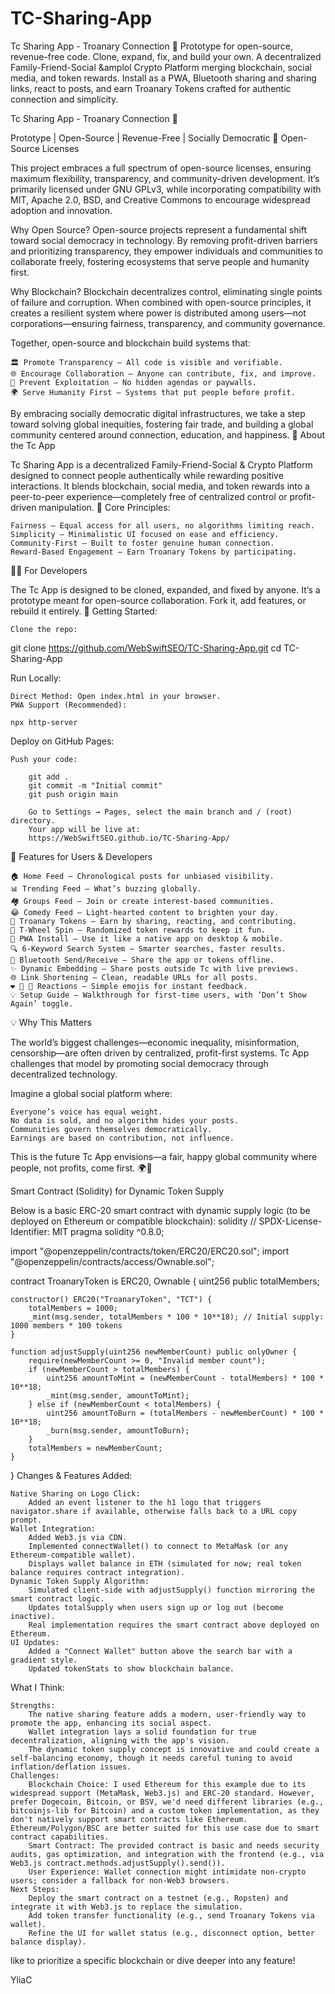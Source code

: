 # TC-Sharing-App
Tc Sharing App - Troanary Connection 🚀 Prototype for open-source, revenue-free code. Clone, expand, fix, and build your own. A decentralized Family-Friend-Social &amplol Crypto Platform merging blockchain, social media, and token rewards. Install as a PWA, Bluetooth sharing and sharing links, react to posts, and earn Troanary Tokens crafted for authentic connection and simplicity.

Tc Sharing App - Troanary Connection 🚀 

Prototype | Open-Source | Revenue-Free | Socially Democratic
📜 Open-Source Licenses

This project embraces a full spectrum of open-source licenses, ensuring maximum flexibility, transparency, and community-driven development. It’s primarily licensed under GNU GPLv3, while incorporating compatibility with MIT, Apache 2.0, BSD, and Creative Commons to encourage widespread adoption and innovation.

Why Open Source?
Open-source projects represent a fundamental shift toward social democracy in technology. By removing profit-driven barriers and prioritizing transparency, they empower individuals and communities to collaborate freely, fostering ecosystems that serve people and humanity first.

Why Blockchain?
Blockchain decentralizes control, eliminating single points of failure and corruption. When combined with open-source principles, it creates a resilient system where power is distributed among users—not corporations—ensuring fairness, transparency, and community governance.

Together, open-source and blockchain build systems that:

    🏛 Promote Transparency — All code is visible and verifiable.
    🌐 Encourage Collaboration — Anyone can contribute, fix, and improve.
    💸 Prevent Exploitation — No hidden agendas or paywalls.
    🌍 Serve Humanity First — Systems that put people before profit.

By embracing socially democratic digital infrastructures, we take a step toward solving global inequities, fostering fair trade, and building a global community centered around connection, education, and happiness.
🌟 About the Tc App

Tc Sharing App is a decentralized Family-Friend-Social & Crypto Platform designed to connect people authentically while rewarding positive interactions. It blends blockchain, social media, and token rewards into a peer-to-peer experience—completely free of centralized control or profit-driven manipulation.
🎯 Core Principles:

    Fairness — Equal access for all users, no algorithms limiting reach.
    Simplicity — Minimalistic UI focused on ease and efficiency.
    Community-First — Built to foster genuine human connection.
    Reward-Based Engagement — Earn Troanary Tokens by participating.

🧑‍💻 For Developers

The Tc App is designed to be cloned, expanded, and fixed by anyone. It’s a prototype meant for open-source collaboration. Fork it, add features, or rebuild it entirely.
🔧 Getting Started:

    Clone the repo:

git clone https://github.com/WebSwiftSEO/TC-Sharing-App.git
cd TC-Sharing-App

Run Locally:

    Direct Method: Open index.html in your browser.
    PWA Support (Recommended):

    npx http-server

Deploy on GitHub Pages:

    Push your code:

        git add .  
        git commit -m "Initial commit"  
        git push origin main  

        Go to Settings → Pages, select the main branch and / (root) directory.
        Your app will be live at:
        https://WebSwiftSEO.github.io/TC-Sharing-App/

🚀 Features for Users & Developers

    🏠 Home Feed – Chronological posts for unbiased visibility.
    📊 Trending Feed – What’s buzzing globally.
    🏘️ Groups Feed – Join or create interest-based communities.
    😂 Comedy Feed – Light-hearted content to brighten your day.
    💸 Troanary Tokens – Earn by sharing, reacting, and contributing.
    🎰 T-Wheel Spin – Randomized token rewards to keep it fun.
    📲 PWA Install – Use it like a native app on desktop & mobile.
    🔍 6-Keyword Search System – Smarter searches, faster results.
    📡 Bluetooth Send/Receive – Share the app or tokens offline.
    ✨ Dynamic Embedding – Share posts outside Tc with live previews.
    🌐 Link Shortening – Clean, readable URLs for all posts.
    ❤️ 🚫 🤔 Reactions – Simple emojis for instant feedback.
    💡 Setup Guide – Walkthrough for first-time users, with ‘Don’t Show Again’ toggle.

💡 Why This Matters

The world’s biggest challenges—economic inequality, misinformation, censorship—are often driven by centralized, profit-first systems. Tc App challenges that model by promoting social democracy through decentralized technology.

Imagine a global social platform where:

    Everyone’s voice has equal weight.
    No data is sold, and no algorithm hides your posts.
    Communities govern themselves democratically.
    Earnings are based on contribution, not influence.

This is the future Tc App envisions—a fair, happy global community where people, not profits, come first. 🌍💖

Smart Contract (Solidity) for Dynamic Token Supply

Below is a basic ERC-20 smart contract with dynamic supply logic (to be deployed on Ethereum or compatible blockchain):
solidity
// SPDX-License-Identifier: MIT
pragma solidity ^0.8.0;

import "@openzeppelin/contracts/token/ERC20/ERC20.sol";
import "@openzeppelin/contracts/access/Ownable.sol";

contract TroanaryToken is ERC20, Ownable {
    uint256 public totalMembers;

    constructor() ERC20("TroanaryToken", "TCT") {
        totalMembers = 1000;
        _mint(msg.sender, totalMembers * 100 * 10**18); // Initial supply: 1000 members * 100 tokens
    }

    function adjustSupply(uint256 newMemberCount) public onlyOwner {
        require(newMemberCount >= 0, "Invalid member count");
        if (newMemberCount > totalMembers) {
            uint256 amountToMint = (newMemberCount - totalMembers) * 100 * 10**18;
            _mint(msg.sender, amountToMint);
        } else if (newMemberCount < totalMembers) {
            uint256 amountToBurn = (totalMembers - newMemberCount) * 100 * 10**18;
            _burn(msg.sender, amountToBurn);
        }
        totalMembers = newMemberCount;
    }
}
Changes & Features Added:

    Native Sharing on Logo Click:
        Added an event listener to the h1 logo that triggers navigator.share if available, otherwise falls back to a URL copy prompt.
    Wallet Integration:
        Added Web3.js via CDN.
        Implemented connectWallet() to connect to MetaMask (or any Ethereum-compatible wallet).
        Displays wallet balance in ETH (simulated for now; real token balance requires contract integration).
    Dynamic Token Supply Algorithm:
        Simulated client-side with adjustSupply() function mirroring the smart contract logic.
        Updates totalSupply when users sign up or log out (become inactive).
        Real implementation requires the smart contract above deployed on Ethereum.
    UI Updates:
        Added a "Connect Wallet" button above the search bar with a gradient style.
        Updated tokenStats to show blockchain balance.

What I Think:

    Strengths:
        The native sharing feature adds a modern, user-friendly way to promote the app, enhancing its social aspect.
        Wallet integration lays a solid foundation for true decentralization, aligning with the app's vision.
        The dynamic token supply concept is innovative and could create a self-balancing economy, though it needs careful tuning to avoid inflation/deflation issues.
    Challenges:
        Blockchain Choice: I used Ethereum for this example due to its widespread support (MetaMask, Web3.js) and ERC-20 standard. However, prefer Dogecoin, Bitcoin, or BSV, we'd need different libraries (e.g., bitcoinjs-lib for Bitcoin) and a custom token implementation, as they don't natively support smart contracts like Ethereum. Ethereum/Polygon/BSC are better suited for this use case due to smart contract capabilities.
        Smart Contract: The provided contract is basic and needs security audits, gas optimization, and integration with the frontend (e.g., via Web3.js contract.methods.adjustSupply().send()).
        User Experience: Wallet connection might intimidate non-crypto users; consider a fallback for non-Web3 browsers.
    Next Steps:
        Deploy the smart contract on a testnet (e.g., Ropsten) and integrate it with Web3.js to replace the simulation.
        Add token transfer functionality (e.g., send Troanary Tokens via wallet).
        Refine the UI for wallet status (e.g., disconnect option, better balance display).
like to prioritize a specific blockchain or dive deeper into any feature!

YliaC
